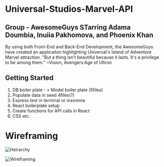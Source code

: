 # Universal-Studios-Marvel-API
## Group - AwesomeGuys STarring Adama Doumbia, Inuiia Pakhomova, and Phoenix Khan

 By using both Front-End and Back-End Development, the AwesomeGuys have created an applicaiton highlighting Universal's Island of Adventure Marvel attraction. 
 "But a thing isn't beautiful because it lasts. It's a privilege to be among them." ~Vision, Avengers:Age of Ultron

 ## Getting Started

1. DB boiler plate - > Model boiler plate (5files)
2. Populate data in seed 4files(?)
3. Express test in terminal or insomnia
4. React boilerplate setup
5. Create functions for API calls in React
6. CSS etc.


# Wireframing
![Heirarchy](https://ga-students.slack.com/files/U03L7SPGJN5/F03QUNV60Q1/20220721_102807.jpg)


![Wireframing](https://phoenixkhan740367.invisionapp.com/freehand/Untitled-I058D48PI?dsid_h=96846e52023c20beda87248ab6f77df1abe7b2f91f93abf0fc3aa5acaf1ae6e4&uid_h=e1101fd2dda8de0d0bac0a642e2ea939d67c07f5b86a269122eb2f4becadae07)
